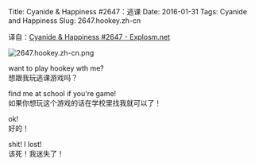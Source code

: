 Title: Cyanide & Happiness #2647：逃课
Date: 2016-01-31
Tags: Cyanide and Happiness
Slug: 2647.hookey.zh-cn

译自：[Cyanide & Happiness #2647 - Explosm.net](http://explosm.net/comics/2647/)


![2647.hookey.zh-cn.png](/static/images/comics/2647.hookey.zh-cn.png)



want to play hookey wth me?     
想跟我玩逃课游戏吗？

find me at school if you're game!       
如果你想玩这个游戏的话在学校里找我就可以了！

ok!     
好的！

shit! I lost!       
该死！我迷失了！